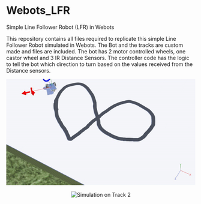 # Webots_LFR
Simple Line Follower Robot (LFR) in Webots

This repository contains all files required to replicate this simple Line Follower Robot simulated in Webots.
The Bot and the tracks are custom made and files are included. The bot has 2 motor controlled wheels, one castor wheel and 3 IR Distance Sensors. The controller code has the logic to tell the bot which direction to turn based on the values received from the Distance sensors.


  
<p align="center"><img src="https://raw.githubusercontent.com/rrishabh23/Webots_LFR/main/LFR_track1.gif?raw=true" alt=">Simulation on Track 1 "/></p>


<p align="center"><img src="https://raw.githubusercontent.com/rrishabh23/Webots_LFR/main/LFR_track2.gif?raw=true" alt="Simulation on Track 2 "/></p>
